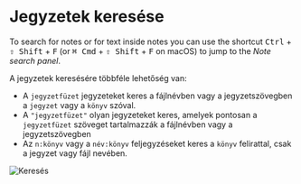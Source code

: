 # Jegyzetek keresése

To search for notes or for text inside notes you can use the shortcut <kbd>Ctrl</kbd> + <kbd>⇧ Shift</kbd> + <kbd>F</kbd> (or <kbd>⌘ Cmd</kbd> + <kbd>⇧ Shift</kbd> + <kbd>F</kbd> on macOS) to jump to the _Note search panel_.

A jegyzetek keresésére többféle lehetőség van:

- A `jegyzetfüzet` jegyzeteket keres a fájlnévben vagy a jegyzetszövegben a `jegyzet` vagy a `könyv` szóval.
- A `"jegyzetfüzet"` olyan jegyzeteket keres, amelyek pontosan a `jegyzetfüzet` szöveget tartalmazzák a fájlnévben vagy a jegyzetszövegben
- Az `n:könyv` vagy a `név:könyv` feljegyzéseket keres a `könyv` felirattal, csak a jegyzet vagy fájl nevében.

![Keresés](/img/searching.png)
